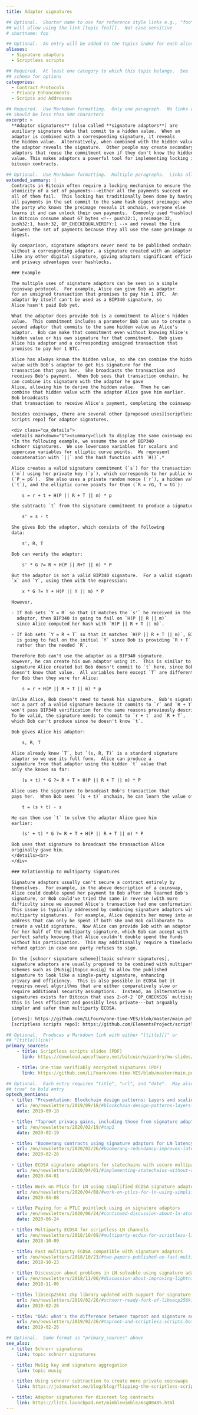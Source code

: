 ```yaml
---
title: Adaptor signatures

## Optional.  Shorter name to use for reference style links e.g., "foo"
## will allow using the link [topic foo][].  Not case sensitive
# shortname: foo

## Optional.  An entry will be added to the topics index for each alias
aliases:
  - Signature adaptors
  - Scriptless scripts

## Required.  At least one category to which this topic belongs.  See
## schema for options
categories:
  - Contract Protocols
  - Privacy Enhancements
  - Scripts and Addresses

## Required.  Use Markdown formatting.  Only one paragraph.  No links allowed.
## Should be less than 500 characters
excerpt: >
  **Adaptor signatures** (also called **signature adaptors**) are
  auxiliary signature data that commit to a hidden value.  When an
  adaptor is combined with a corresponding signature, it reveals
  the hidden value.  Alternatively, when combined with the hidden value,
  the adaptor reveals the signature.  Other people may create secondary
  adaptors that reuse the commitment even if they don't know the hidden
  value. This makes adaptors a powerful tool for implementing locking in
  bitcoin contracts.

## Optional.  Use Markdown formatting.  Multiple paragraphs.  Links allowed.
extended_summary: |
  Contracts in Bitcoin often require a locking mechanism to ensure the
  atomicity of a set of payments---either all the payments succeed or
  all of them fail.  This locking has traditionally been done by having
  all payments in the set commit to the same hash digest preimage; when
  the party who knows the preimage reveals it onchain, everyone else
  learns it and can unlock their own payments.  Commonly used *hashlocks*
  in Bitcoin consume about 67 bytes <!-- push32:1, preimage:32,
  push32:1, hash:32, OP_CHECKEQUALVERIFY:1 --> and reveal the link
  between the set of payments because they all use the same preimage and
  digest.

  By comparison, signature adaptors never need to be published onchain.   To anyone
  without a corresponding adaptor, a signature created with an adaptor looks
  like any other digital signature, giving adaptors significant efficiency
  and privacy advantages over hashlocks.

  ### Example

  The multiple uses of signature adaptors can be seen in a simple
  coinswap protocol.  For example, Alice can give Bob an adaptor
  for an unsigned transaction that promises to pay him 1 BTC.  An
  adaptor by itself can't be used as a BIP340 signature, so
  Alice hasn't paid Bob yet.

  What the adaptor does provide Bob is a commitment to Alice's hidden
  value.  This commitment includes a parameter Bob can use to create a
  second adaptor that commits to the same hidden value as Alice's
  adaptor.  Bob can make that commitment even without knowing Alice's
  hidden value or his own signature for that commitment.  Bob gives
  Alice his adaptor and a corresponding unsigned transaction that
  promises to pay her 1 BTC.

  Alice has always known the hidden value, so she can combine the hidden
  value with Bob's adaptor to get his signature for the
  transaction that pays her.  She broadcasts the transaction and
  receives Bob's payment.  When Bob sees that transaction onchain, he
  can combine its signature with the adaptor he gave
  Alice, allowing him to derive the hidden value.  Then he can
  combine that hidden value with the adaptor Alice gave him earlier.
  Bob broadcasts
  that transaction to receive Alice's payment, completing the coinswap.

  Besides coinswaps, there are several other [proposed uses][scriptless
  scripts repo] for adaptor signatures.

  <div class="qa_details">
  <details markdown="1"><summary>Click to display the same coinswap example in mathematical terms</summary>
  *In the following example, we assume the use of BIP340
  schnorr signatures.  We use lowercase variables for scalars and
  uppercase variables for elliptic curve points.  We represent
  concatenation with `||` and the hash function with `H()`.*

  Alice creates a valid signature commitment (`s`) for the transaction paying Bob
  (`m`) using her private key (`p`), which corresponds to her public key
  (`P = pG`).  She also uses a private random nonce (`r`), a hidden value
  (`t`), and the elliptic curve points for them (`R = rG, T = tG`):

      s = r + t + H(P || R + T || m) * p

  She subtracts `t` from the signature commitment to produce a signature adaptor:

      s' = s - t

  She gives Bob the adaptor, which consists of the following
  data:

      s', R, T

  Bob can verify the adaptor:

      s' * G ?= R + H(P || R+T || m) * P

  But the adaptor is not a valid BIP340 signature.  For a valid signature, BIP340 expects
  `x` and `Y`, using them with the expression:

      x * G ?= Y + H(P || Y || m) * P

  However,

  - If Bob sets `Y = R` so that it matches the `s'` he received in the
    adaptor, then BIP340 is going to fail on `H(P || R || m)`
    since Alice computed her hash with `H(P || R + T || m)`.

  - If Bob sets `Y = R + T` so that it matches `H(P || R + T || m)`, BIP340
    is going to fail on the initial `Y` since Bob is providing `R + T`
    rather than the needed `R`.

  Therefore Bob can't use the adaptor as a BIP340 signature.
  However, he can create his own adaptor using it.  This is similar to the
  signature Alice created but Bob doesn't commit to `t` here, since Bob
  doesn't know that value.  All variables here except `T` are different
  for Bob than they were for Alice:

      s = r + H(P || R + T || m) * p

  Unlike Alice, Bob doesn't need to tweak his signature.  Bob's signature commitment `s` is
  not a part of a valid signature because it commits to `r` and `R + T`, which
  won't pass BIP340 verification for the same reasons previously described.
  To be valid, the signature needs to commit to `r + t` and `R + T`,
  which Bob can't produce since he doesn't know `t`.

  Bob gives Alice his adaptor:

      s, R, T

  Alice already knew `T`, but `(s, R, T)` is a standard signature
  adaptor so we use its full form.  Alice can produce a
  signature from that adaptor using the hidden `t` value that
  only she knows so far:

      (s + t) * G ?= R + T + H(P || R + T || m) * P

  Alice uses the signature to broadcast Bob's transaction that
  pays her.  When Bob sees `(s + t)` onchain, he can learn the value of `t`:

      t = (s + t) - s

  He can then use `t` to solve the adaptor Alice gave him
  earlier:

      (s' + t) * G ?= R + T + H(P || R + T || m) * P

  Bob uses that signature to broadcast the transaction Alice
  originally gave him.
  </details><br>
  </div>

  ### Relationship to multiparty signatures

  Signature adaptors usually can't secure a contract entirely by
  themselves.  For example, in the above description of a coinswap,
  Alice could double spend her payment to Bob after she learned Bob's
  signature, or Bob could've tried the same in reverse (with more
  difficulty since we assumed Alice's transaction had one confirmation).
  This issue is typically addressed by combining signature adaptors with
  multiparty signatures.  For example, Alice deposits her money into an
  address that can only be spent if both she and Bob collaborate to
  create a valid signature.  Now Alice can provide Bob with an adaptor
  for her half of the multiparty signature, which Bob can accept with
  perfect safety knowing that Alice couldn't double spend the funds
  without his participation.  This may additionally require a timelocked
  refund option in case one party refuses to sign.

  In the [schnorr signature scheme][topic schnorr signatures],
  signature adaptors are usually proposed to be combined with multiparty signature
  schemes such as [MuSig][topic musig] to allow the published
  signature to look like a single-party signature, enhancing
  privacy and efficiency.  This is also possible in ECDSA but it
  requires novel algorithms that are either comparatively slow or
  require additional security assumptions.  Instead, an [alternative scheme][otves] for adaptor
  signatures exists for Bitcoin that uses 2-of-2 `OP_CHECKSIG` multisig;
  this is less efficient and possibly less private---but arguably
  simpler and safer than multiparty ECDSA.

  [otves]: https://github.com/LLFourn/one-time-VES/blob/master/main.pdf
  [scriptless scripts repo]: https://github.com/ElementsProject/scriptless-scripts

## Optional.  Produces a Markdown link with either "[title][]" or
## "[title](link)"
primary_sources:
    - title: Scriptless scripts slides (PDF)
      link: https://download.wpsoftware.net/bitcoin/wizardry/mw-slides/2017-05-milan-meetup/slides.pdf

    - title: One-time verifiably encrypted signatures (PDF)
      link: https://github.com/LLFourn/one-time-VES/blob/master/main.pdf

## Optional.  Each entry requires "title", "url", and "date".  May also use "feature:
## true" to bold entry
optech_mentions:
  - title: "Presentation: Blockchain design patterns: Layers and scaling approaches"
    url: /en/newsletters/2019/09/18/#blockchain-design-patterns-layers-and-scaling-approaches
    date: 2019-09-18

  - title: "Taproot privacy gains, including those from signature adaptors"
    url: /en/newsletters/2020/02/19/#tap1
    date: 2020-02-19

  - title: "Boomerang contracts using signature adaptors for LN latency & throughput"
    url: /en/newsletters/2020/02/26/#boomerang-redundancy-improves-latency-and-throughput-in-payment-channel-networks
    date: 2020-02-26

  - title: ECDSA signature adaptors for statechains with secure multiparty computation
    url: /en/newsletters/2020/04/01/#implementing-statechains-without-schnorr-or-eltoo
    date: 2020-04-01

  - title: Work on PTLCs for LN using simplified ECDSA signature adaptors
    url: /en/newsletters/2020/04/08/#work-on-ptlcs-for-ln-using-simplified-ecdsa-adaptor-signatures
    date: 2020-04-08

  - title: Paying for a PTLC pointlock using an signature adaptors
    url: /en/newsletters/2020/06/24/#continued-discussion-about-ln-atomicity-attack
    date: 2020-06-24

  - title: Multiparty ECDSA for scriptless LN channels
    url: /en/newsletters/2018/10/09/#multiparty-ecdsa-for-scriptless-lightning-network-payment-channels
    date: 2018-10-09

  - title: Fast multiparty ECDSA compatible with signature adaptors
    url: /en/newsletters/2018/10/23/#two-papers-published-on-fast-multiparty-ecdsa
    date: 2018-10-23

  - title: Discussion about problems in LN solvable using signature adaptors
    url: /en/newsletters/2018/11/06/#discussion-about-improving-lightning-payments
    date: 2018-11-06

  - title: libsecp256k1-zkp library updated with support for signature adaptors
    url: /en/newsletters/2019/02/26/#schnorr-ready-fork-of-libsecp256k1-available
    date: 2019-02-26

  - title: "Q&A: what's the difference between taproot and signature adaptors?"
    url: /en/newsletters/2019/02/26/#taproot-and-scriptless-scripts-both-use-schnorr-but-how-are-they-different
    date: 2019-02-26

## Optional.  Same format as "primary_sources" above
see_also:
  - title: Schnorr signatures
    link: topic schnorr signatures

  - title: MuSig key and signature aggregation
    link: topic musig

  - title: Using schnorr subtraction to create more private coinswaps
    link: https://joinmarket.me/blog/blog/flipping-the-scriptless-script-on-schnorr/

  - title: Adaptor signatures for discreet log contracts
    link: https://lists.launchpad.net/mimblewimble/msg00485.html
---
```

